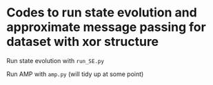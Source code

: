 # Codes to run state evolution and approximate message passing for dataset with xor structure

Run state evolution with `run_SE.py`

Run AMP with `amp.py` (will tidy up at some point)